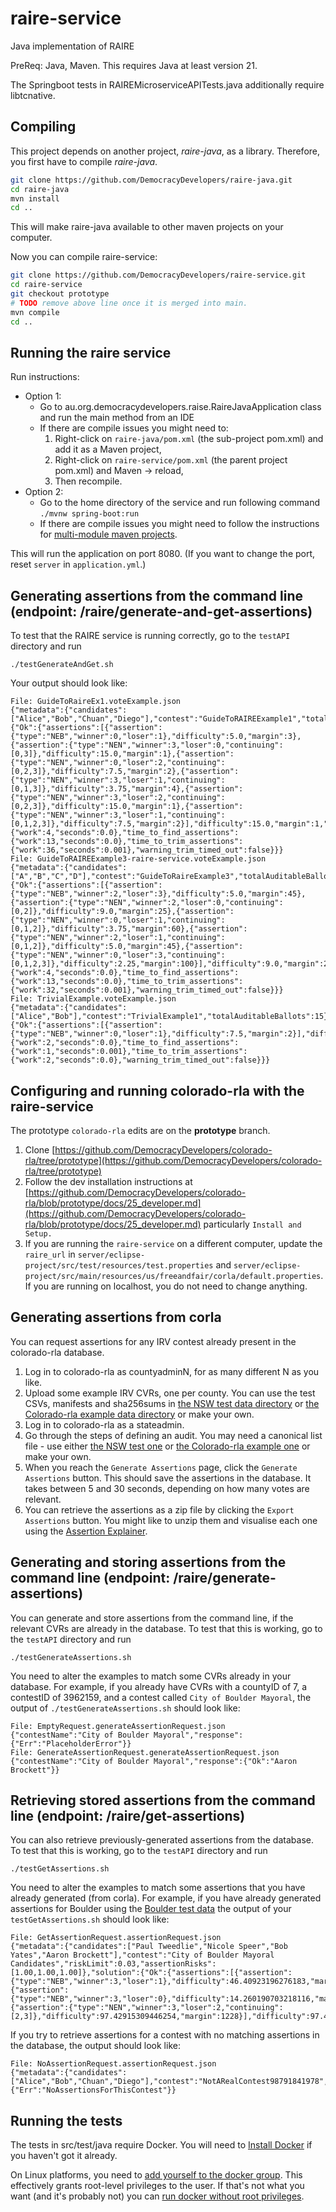 # raire-service
Java implementation of RAIRE

PreReq: Java, Maven. This requires Java at least version 21.

The Springboot tests in RAIREMicroserviceAPITests.java additionally require libtcnative.

## Compiling 

This project depends on another project, _raire-java_, as a library. Therefore, you
first have to compile _raire-java_.

```bash
git clone https://github.com/DemocracyDevelopers/raire-java.git
cd raire-java
mvn install
cd ..
```

This will make raire-java available to other maven projects on your computer.

Now you can compile raire-service:
```bash
git clone https://github.com/DemocracyDevelopers/raire-service.git
cd raire-service
git checkout prototype
# TODO remove above line once it is merged into main.
mvn compile
cd ..
```


## Running the raire service

Run instructions:
- Option 1: 
  - Go to au.org.democracydevelopers.raise.RaireJavaApplication class and run the main method from an IDE
  - If there are compile issues you might need to:
    1. Right-click on `raire-java/pom.xml` (the sub-project pom.xml) and add it as a Maven project,
    2. Right-click on `raire-service/pom.xml` (the parent project pom.xml) and Maven -> reload,
    3. Then recompile.
- Option 2:
  - Go to the home directory of the service and run following command
    `./mvnw spring-boot:run`
  - If there are compile issues you might need to follow the instructions for [multi-module maven projects](https://www.baeldung.com/maven-multi-module).

This will run the application on port 8080.  (If you want to change the port, reset `server` in `application.yml`.)

## Generating assertions from the command line (endpoint: /raire/generate-and-get-assertions)
To test that the RAIRE service is running correctly, go to the `testAPI` directory and run
```agsl
./testGenerateAndGet.sh
```
Your output should look like:
```
File: GuideToRaireEx1.voteExample.json
{"metadata":{"candidates":["Alice","Bob","Chuan","Diego"],"contest":"GuideToRAIREExample1","totalAuditableBallots":15},"solution":{"Ok":{"assertions":[{"assertion":{"type":"NEB","winner":0,"loser":1},"difficulty":5.0,"margin":3},{"assertion":{"type":"NEN","winner":3,"loser":0,"continuing":[0,3]},"difficulty":15.0,"margin":1},{"assertion":{"type":"NEN","winner":0,"loser":2,"continuing":[0,2,3]},"difficulty":7.5,"margin":2},{"assertion":{"type":"NEN","winner":3,"loser":1,"continuing":[0,1,3]},"difficulty":3.75,"margin":4},{"assertion":{"type":"NEN","winner":3,"loser":2,"continuing":[0,2,3]},"difficulty":15.0,"margin":1},{"assertion":{"type":"NEN","winner":3,"loser":1,"continuing":[0,1,2,3]},"difficulty":7.5,"margin":2}],"difficulty":15.0,"margin":1,"winner":3,"num_candidates":4,"time_to_determine_winners":{"work":4,"seconds":0.0},"time_to_find_assertions":{"work":13,"seconds":0.0},"time_to_trim_assertions":{"work":36,"seconds":0.001},"warning_trim_timed_out":false}}}
File: GuideToRAIREExample3-raire-service.voteExample.json
{"metadata":{"candidates":["A","B","C","D"],"contest":"GuideToRaireExample3","totalAuditableBallots":225},"solution":{"Ok":{"assertions":[{"assertion":{"type":"NEB","winner":2,"loser":3},"difficulty":5.0,"margin":45},{"assertion":{"type":"NEN","winner":2,"loser":0,"continuing":[0,2]},"difficulty":9.0,"margin":25},{"assertion":{"type":"NEN","winner":0,"loser":1,"continuing":[0,1,2]},"difficulty":3.75,"margin":60},{"assertion":{"type":"NEN","winner":2,"loser":1,"continuing":[0,1,2]},"difficulty":5.0,"margin":45},{"assertion":{"type":"NEN","winner":0,"loser":3,"continuing":[0,1,2,3]},"difficulty":2.25,"margin":100}],"difficulty":9.0,"margin":25,"winner":2,"num_candidates":4,"time_to_determine_winners":{"work":4,"seconds":0.0},"time_to_find_assertions":{"work":13,"seconds":0.0},"time_to_trim_assertions":{"work":32,"seconds":0.001},"warning_trim_timed_out":false}}}
File: TrivialExample.voteExample.json
{"metadata":{"candidates":["Alice","Bob"],"contest":"TrivialExample1","totalAuditableBallots":15},"solution":{"Ok":{"assertions":[{"assertion":{"type":"NEB","winner":0,"loser":1},"difficulty":7.5,"margin":2}],"difficulty":7.5,"margin":2,"winner":0,"num_candidates":2,"time_to_determine_winners":{"work":2,"seconds":0.0},"time_to_find_assertions":{"work":1,"seconds":0.001},"time_to_trim_assertions":{"work":2,"seconds":0.0},"warning_trim_timed_out":false}}}
```


## Configuring and running colorado-rla with the raire-service
The prototype `colorado-rla` edits are on the **prototype** branch.

1. Clone [https://github.com/DemocracyDevelopers/colorado-rla/tree/prototype](https://github.com/DemocracyDevelopers/colorado-rla/tree/prototype)
2. Follow the dev installation instructions at 
[https://github.com/DemocracyDevelopers/colorado-rla/blob/prototype/docs/25_developer.md](https://github.com/DemocracyDevelopers/colorado-rla/blob/prototype/docs/25_developer.md)
particularly `Install and Setup.`
4. If you are running the `raire-service` on a different computer, update the `raire_url` in
`server/eclipse-project/src/test/resources/test.properties` and 
`server/eclipse-project/src/main/resources/us/freeandfair/corla/default.properties`.
If you are running on localhost, you do not need to change anything.

## Generating assertions from corla
You can request assertions for any IRV contest already present in the colorado-rla database.

1. Log in to colorado-rla as countyadminN, for as many different N as you like. 
2. Upload some example IRV CVRs, one per county. You can use the test CSVs, manifests and sha256sums in
   [the NSW test data directory](https://github.com/DemocracyDevelopers/Utilities-and-experiments/tree/main/src/main/resources/test-data) 
   or [the Colorado-rla example data directory](https://github.com/DemocracyDevelopers/colorado-rla/tree/main/test/IRV-test) or make your own.
3. Log in to colorado-rla as a stateadmin.
4. Go through the steps of defining an audit. You may need a canonical list file - use either
[the NSW test one](https://github.com/DemocracyDevelopers/colorado-rla/tree/prototype/test/NSW2021Data) or [the Colorado-rla example one](https://github.com/DemocracyDevelopers/colorado-rla/blob/main/test/IRV-test/IRV_Test_Canonical_List.csv) or make your own. 
5. When you reach the `Generate Assertions` page,
click the `Generate Assertions` button. This should save the assertions in the database. 
It takes between 5 and 30 seconds, depending on how many votes are relevant.
6. You can retrieve the assertions as a zip file by clicking the `Export Assertions` button.
You might like to unzip them and visualise each one using the [Assertion Explainer](https://democracydevelopers.github.io/raire-rs/WebContent/explain_assertions.html). 

## Generating and storing assertions from the command line (endpoint: /raire/generate-assertions)
You can generate and store assertions from the command line, if the relevant CVRs are already in the database. To test 
that this is working, go to the `testAPI` directory and run
```
./testGenerateAssertions.sh
```

You need to alter the examples to match some CVRs already in your database. For example, if you already have CVRs with
a countyID of 7, a contestID of 3962159, and a contest called `City of Boulder Mayoral`, the output of
`./testGenerateAssertions.sh` should look like:
```
File: EmptyRequest.generateAssertionRequest.json
{"contestName":"City of Boulder Mayoral","response":{"Err":"PlaceholderError"}}
File: GenerateAssertionRequest.generateAssertionRequest.json
{"contestName":"City of Boulder Mayoral","response":{"Ok":"Aaron Brockett"}}
```

## Retrieving stored assertions from the command line (endpoint: /raire/get-assertions)
You can also retrieve previously-generated assertions from the database. To test that this is working, go to the `testAPI` directory
and run
```agsl
./testGetAssertions.sh
```

You need to alter the examples to match some assertions that you have already generated (from corla). For example, if you 
have already generated assertions for Boulder using the [Boulder test data](https://github.com/DemocracyDevelopers/colorado-rla/tree/prototype/test/IRV-test/Boulder2023Data)
the output of your `testGetAssertions.sh` should look like:

```
File: GetAssertionRequest.assertionRequest.json
{"metadata":{"candidates":["Paul Tweedlie","Nicole Speer","Bob Yates","Aaron Brockett"],"contest":"City of Boulder Mayoral Candidates","riskLimit":0.03,"assertionRisks":[1.00,1.00,1.00]},"solution":{"Ok":{"assertions":[{"assertion":{"type":"NEB","winner":3,"loser":1},"difficulty":46.40923196276183,"margin":2578},{"assertion":{"type":"NEB","winner":3,"loser":0},"difficulty":14.260190703218116,"margin":8390},{"assertion":{"type":"NEN","winner":3,"loser":2,"continuing":[2,3]},"difficulty":97.42915309446254,"margin":1228}],"difficulty":97.42915309446254,"margin":1228,"num_candidates":4}}}
```

If you try to retrieve assertions for a contest with no matching assertions in the database, the output should look like:
```
File: NoAssertionRequest.assertionRequest.json
{"metadata":{"candidates":["Alice","Bob","Chuan","Diego"],"contest":"NotARealContest98791841978","riskLimit":0.03},"solution":{"Err":"NoAssertionsForThisContest"}}
```

## Running the tests
The tests in src/test/java require Docker. You will need to [Install Docker](https://docs.docker.com/get-docker/) if you haven't got it already. 

On Linux platforms, you need to [add yourself to the docker group](https://docs.docker.com/engine/install/linux-postinstall/). This effectively grants root-level privileges to the user. If that's not what you want (and it's probably not) you can [run docker without root privileges](https://docs.docker.com/engine/security/rootless/).
